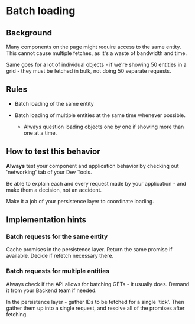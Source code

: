Batch loading
=============

Background
----------

Many components on the page might require access to the same entity. This cannot cause multiple fetches, as it's a waste of bandwidth and time.

Same goes for a lot of individual objects - if we're showing 50 entities in a grid - they must be fetched in bulk, not doing 50 separate requests.

Rules
-----

*   Batch loading of the same entity  
    
*   Batch loading of multiple entities at the same time whenever possible.  
    
    *   Always question loading objects one by one if showing more than one at a time.  
        

How to test this behavior
-------------------------

**Always** test your component and application behavior by checking out 'networking' tab of your Dev Tools.

Be able to explain each and every request made by your application - and make them a decision, not an accident.

Make it a job of your persistence layer to coordinate loading.

Implementation hints
--------------------

### Batch requests for the same entity

Cache promises in the persistence layer. Return the same promise if available. Decide if refetch necessary there.

### Batch requests for multiple entities

Always check if the API allows for batching GETs - it usually does. Demand it from your Backend team if needed.

In the persistence layer - gather IDs to be fetched for a single 'tick'. Then gather them up into a single request, and resolve all of the promises after fetching.